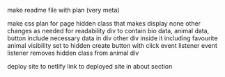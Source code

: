 make readme file with plan (very meta)

make css plan for page
    hidden class that makes display none
    other changes as needed for readability
div to contain bio data, animal data, button
    include necessary data in div
    other div inside it including favourite animal
        visibility set to hidden
    create button with click event listener
        event listener removes hidden class from animal div

deploy site to netlify
    link to deployed site in about section